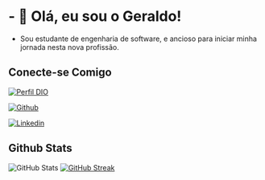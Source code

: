 # - 👋 Olá, eu sou o Geraldo!

- Sou estudante de engenharia de software, e ancioso para iniciar minha jornada nesta nova profissão. 

## Conecte-se Comigo
[![Perfil DIO](https://img.shields.io/badge/-Meu%20Perfil%20na%20DIO-30A3DC?style=for-the-badge)](https://www.dio.me/users/geraldo_ap_carvalho/)

[![Github](https://img.shields.io/badge/Github-000?style=for-the-badge&logo=Github&logoColor=0E76A8)](https://github.com/geraldoacarvalho/) 

[![Linkedin](https://img.shields.io/badge/Linkedin-000?style=for-the-badge&logo=Linkedin&logoColor=0E76A8)](https://www.linkedin.com/in/geraldo-carvalho-84a75666/) 

## Github Stats
![GitHub Stats](https://github-readme-stats.vercel.app/api?username=geraldoacarvalho&theme=transparent&bg_color=000&border_color=#4747d1&show_icons=true&icon_color=#4747d1&title_color=fff&text_color=FFF&hide_title=true)
[![GitHub Streak](https://streak-stats.demolab.com/?user=geraldoacarvalho&theme=bear&background=000&border=#4747d1&dates=FFF)](https://github.com/geraldoacarvalho)
